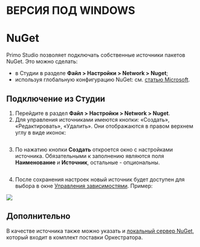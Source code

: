 # ВЕРСИЯ ПОД WINDOWS

# NuGet

Primo Studio позволяет подключать собственные источники пакетов NuGet. Это можно сделать:
* в Студии в разделе **Файл > Настройки > Network > Nuget**;
* используя глобальную конфигурацию NuGet: см. [статью Microsoft](https://docs.microsoft.com/ru-ru/nuget/reference/cli-reference/cli-ref-sources).

## Подключение из Студии

1. Перейдите в раздел **Файл > Настройки > Network > Nuget**.
2. Для управления источниками имеются кнопки: «Создать», «Редактировать», «Удалить». Они отображаются в правом верхнем углу в виде иконок:

<figure><img src="../../.gitbook/assets/image (3).png" alt=""><figcaption></figcaption></figure>

3. По нажатию кнопки **Создать** откроется окно с настройками источника. Обязательными к заполнению являются поля **Наименование** и **Источник**, остальные - опциональны.

<figure><img src="../../.gitbook/assets/image (6).png" alt=""><figcaption></figcaption></figure>

4. После сохранения настроек новый источник будет доступен для выбора в окне [Управления зависимостями](https://docs.primo-rpa.ru/primo-rpa/primo-studio/projects/manage-dependencies#menedzher-zavisimostei). Пример:

![](../../.gitbook/assets/new-source-nuget-1.png)

## Дополнительно
В качестве источника также можно указать и [локальный сервер NuGet](https://docs.primo-rpa.ru/primo-rpa/orchestrator/settings/nuget), который входит в комплект поставки Оркестратора.
